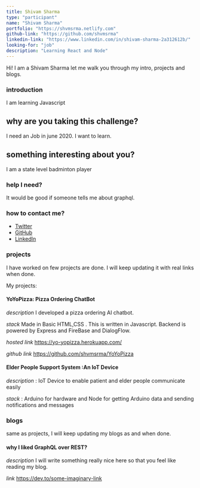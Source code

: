 ```yaml
---
title: Shivam Sharma
type: "participant"
name: "Shivam Sharma"
portfolio: "https://shvmsrma.netlify.com"
github-link: "https://github.com/shvmsrma"
linkedin-link: "https://www.linkedin.com/in/shivam-sharma-2a312612b/"
looking-for: "job"
description: "Learning React and Node"
---
```


Hi! I am a Shivam Sharma let me walk you through my intro, projects and blogs.

### introduction

I am learning Javascript 

## why are you taking this challenge?

I need an Job in june 2020.
I want to learn.

## something interesting about you?
I am a state level badminton player

### help I need?

It would be good if someone tells me about graphql.

### how to contact me?

- [Twitter](https://twitter.com/Shvmsrma)
- [GitHub](https://github.com/shvmsrma)
- [LinkedIn](https://www.linkedin.com/in/shivam-sharma-2a312612b/)

### projects

I have worked on few projects are done. I will keep updating it with real links when done.

My projects:

#### YoYoPizza: Pizza Ordering ChatBot

_description_ I developed a pizza ordering AI chatbot.

_stack_ Made in Basic HTML,CSS . This is written in Javascript. Backend is powered by Express and FireBase and DialogFlow.

_hosted link_  https://yo-yopizza.herokuapp.com/

_github link_ https://github.com/shvmsrma/YoYoPizza

#### Elder People Support System :An IoT Device 

_description_ :  IoT Device to enable patient and elder people communicate easily

_stack_ : Arduino for hardware and Node for getting Arduino data and sending notifications and messages

### blogs

same as projects, I will keep updating my blogs as and when done.

#### why I liked GraphQL over REST?

_description_ I will write something really nice here so that you feel like reading my blog.

_link_ https://dev.to/some-imaginary-link
